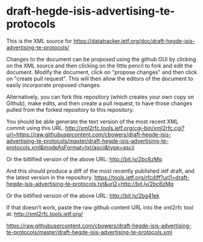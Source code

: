 # draft-hegde-isis-advertising-te-protocols
This is the XML source for https://datatracker.ietf.org/doc/draft-hegde-isis-advertising-te-protocols/

Changes to the document can be proposed using the github GUI by clicking on the XML source and then clicking on the little pencil to fork and edit the document.  Modify the document, click on "propose changes" and then click on "create pull request".  This will then allow the editors of the document to easily incorporate proposed changes.

Alternatively, you can fork this repository (which creates your own copy on Github), make edits, and then create a pull request, to have those changes pulled from the forked repository to this repository.

You should be able generate the text version of the most recent XML commit using this URL.
http://xml2rfc.tools.ietf.org/cgi-bin/xml2rfc.cgi?url=https://raw.githubusercontent.com/cbowers/draft-hegde-isis-advertising-te-protocols/master/draft-hegde-isis-advertising-te-protocols.xml&modeAsFormat=txt/ascii&type=ascii

Or the bitlified version of the above URL: http://bit.ly/2bc6zMq

And this should produce a diff of the most recently published ietf draft, and the latest version in the repository.
https://tools.ietf.org/rfcdiff?url1=draft-hegde-isis-advertising-te-protocols.txt&url2=http://bit.ly/2bc6zMq

Or the bitlified version of the above URL: http://bit.ly/2bg41ek

If that doesn't work, paste the raw github content URL into the xml2rfc tool at:
http://xml2rfc.tools.ietf.org/

https://raw.githubusercontent.com/cbowers/draft-hegde-isis-advertising-te-protocols/master/draft-hegde-isis-advertising-te-protocols.xml